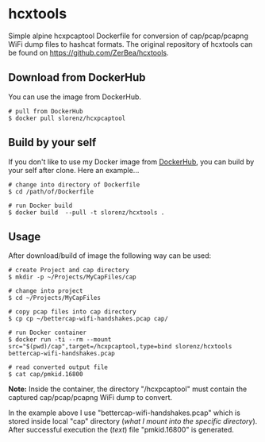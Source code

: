 # hcxtools

Simple alpine hcxpcaptool Dockerfile for conversion of cap/pcap/pcapng WiFi dump files to hashcat formats. The original repository of hcxtools can be found on https://github.com/ZerBea/hcxtools.

## Download from DockerHub

You can use the image from DockerHub.

```shell
# pull from DockerHub
$ docker pull slorenz/hcxpcaptool
```

## Build by your self

If you don't like to use my Docker image from [DockerHub](https://hub.docker.com/r/slorenz/hcxpcaptool), you can build by your self after clone. Here an example...

```shell
# change into directory of Dockerfile
$ cd /path/of/Dockerfile

# run Docker build
$ docker build  --pull -t slorenz/hcxtools .
```

## Usage

After download/build of image the following way can be used:

```shell
# create Project and cap directory
$ mkdir -p ~/Projects/MyCapFiles/cap

# change into project
$ cd ~/Projects/MyCapFiles

# copy pcap files into cap directory
$ cp cp ~/bettercap-wifi-handshakes.pcap cap/

# run Docker container
$ docker run -ti --rm --mount src="$(pwd)/cap",target=/hcxpcaptool,type=bind slorenz/hcxtools bettercap-wifi-handshakes.pcap 

# read converted output file
$ cat cap/pmkid.16800
```

**Note:** Inside the container, the directory "/hcxpcaptool" must contain the captured cap/pcap/pcapng WiFi dump to convert.

In the example above I use "bettercap-wifi-handshakes.pcap" which is stored inside local "cap" directory (_what I mount into the specific directory_). After successful execution the (_text_) file "pmkid.16800" is generated.

